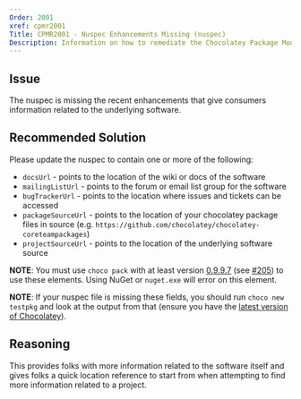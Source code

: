 ```yaml
---
Order: 2001
xref: cpmr2001
Title: CPMR2001 - Nuspec Enhancements Missing (nuspec)
Description: Information on how to remediate the Chocolatey Package Moderation Rule 2001
---
```


## Issue

The nuspec is missing the recent enhancements that give consumers information related to the underlying software.

## Recommended Solution

Please update the nuspec to contain one or more of the following:

  * `docsUrl` - points to the location of the wiki or docs of the software
  * `mailingListUrl` - points to the forum or email list group for the software
  * `bugTrackerUrl` - points to the location where issues and tickets can be accessed
  * `packageSourceUrl` - points to the location of your chocolatey package files in source (e.g. `https://github.com/chocolatey/chocolatey-coreteampackages`)
  * `projectSourceUrl` - points to the location of the underlying software source

**NOTE**: You must use `choco pack` with at least version [0.9.9.7](https://github.com/chocolatey/choco/blob/master/CHANGELOG.md#0997-june-20-2015) (see [#205](https://github.com/chocolatey/choco/issues/205)) to use these elements. Using NuGet or `nuget.exe` will error on this element.

**NOTE**: If your nuspec file is missing these fields, you should run `choco new testpkg` and look at the output from that (ensure you have the [latest version of Chocolatey](https://chocolatey.org/packages?q=id%3Achocolatey)).

## Reasoning

This provides folks with more information related to the software itself and gives folks a quick location reference to start from when attempting to find more information related to a project.